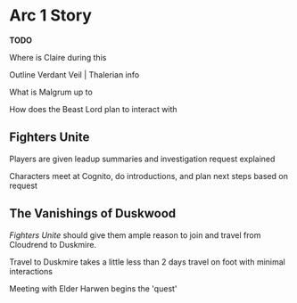 # Arc 1 Story

**TODO**

Where is Claire during this

Outline Verdant Veil | Thalerian info

What is Malgrum up to

How does the Beast Lord plan to interact with 

## Fighters Unite

Players are given leadup summaries and investigation request explained

Characters meet at Cognito, do introductions, and plan next steps based on request

## The Vanishings of Duskwood

*Fighters Unite* should give them ample reason to join and travel from Cloudrend to Duskmire.

Travel to Duskmire takes a little less than 2 days travel on foot with minimal interactions

Meeting with Elder Harwen begins the 'quest'


